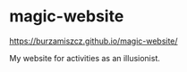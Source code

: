 # magic-website
https://burzamiszcz.github.io/magic-website/

My website for activities as an illusionist.

